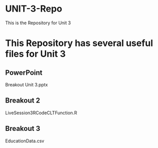 # UNIT-3-Repo
This is the Repository for Unit 3

# This Repository has several useful files for Unit 3

## PowerPoint
Breakout Unit 3.pptx

## Breakout 2
LiveSession3RCodeCLTFunction.R

## Breakout 3
EducationData.csv


